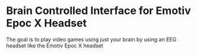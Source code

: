 # Brain Controlled Interface for Emotiv Epoc X Headset
The goal is to play video games using just your brain by using an EEG headset like the Emotiv Epoc X headset